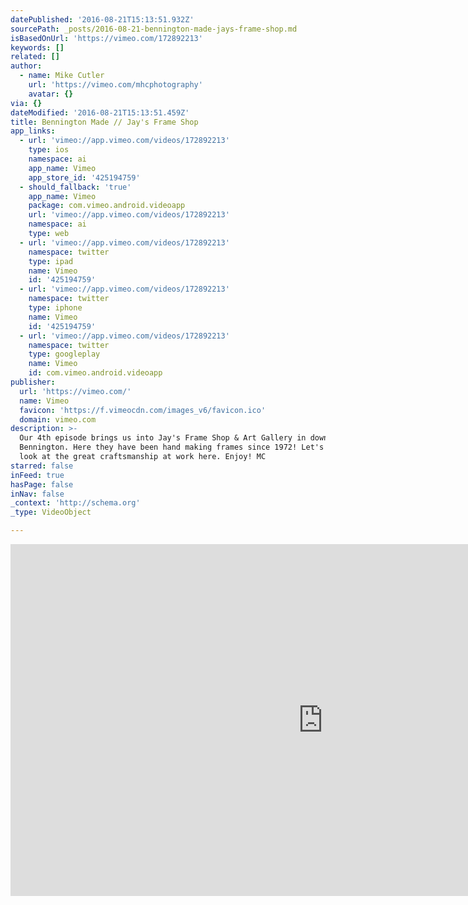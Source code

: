 ```yaml
---
datePublished: '2016-08-21T15:13:51.932Z'
sourcePath: _posts/2016-08-21-bennington-made-jays-frame-shop.md
isBasedOnUrl: 'https://vimeo.com/172892213'
keywords: []
related: []
author:
  - name: Mike Cutler
    url: 'https://vimeo.com/mhcphotography'
    avatar: {}
via: {}
dateModified: '2016-08-21T15:13:51.459Z'
title: Bennington Made // Jay's Frame Shop
app_links:
  - url: 'vimeo://app.vimeo.com/videos/172892213'
    type: ios
    namespace: ai
    app_name: Vimeo
    app_store_id: '425194759'
  - should_fallback: 'true'
    app_name: Vimeo
    package: com.vimeo.android.videoapp
    url: 'vimeo://app.vimeo.com/videos/172892213'
    namespace: ai
    type: web
  - url: 'vimeo://app.vimeo.com/videos/172892213'
    namespace: twitter
    type: ipad
    name: Vimeo
    id: '425194759'
  - url: 'vimeo://app.vimeo.com/videos/172892213'
    namespace: twitter
    type: iphone
    name: Vimeo
    id: '425194759'
  - url: 'vimeo://app.vimeo.com/videos/172892213'
    namespace: twitter
    type: googleplay
    name: Vimeo
    id: com.vimeo.android.videoapp
publisher:
  url: 'https://vimeo.com/'
  name: Vimeo
  favicon: 'https://f.vimeocdn.com/images_v6/favicon.ico'
  domain: vimeo.com
description: >-
  Our 4th episode brings us into Jay's Frame Shop & Art Gallery in downtown
  Bennington. Here they have been hand making frames since 1972! Let's take a
  look at the great craftsmanship at work here. Enjoy! MC
starred: false
inFeed: true
hasPage: false
inNav: false
_context: 'http://schema.org'
_type: VideoObject

---
```

<iframe src="https://cdn.embedly.com/widgets/media.html?src=https%3A%2F%2Fplayer.vimeo.com%2Fvideo%2F172892213&amp;url=https%3A%2F%2Fvimeo.com%2F172892213&amp;image=https%3A%2F%2Fi.vimeocdn.com%2Fvideo%2F578884773_1280.jpg&amp;key=b7d04c9b404c499eba89ee7072e1c4f7&amp;type=text%2Fhtml&amp;schema=vimeo" width="1000" height="563" scrolling="no" frameborder="0" allowfullscreen="" style=""></iframe>